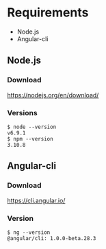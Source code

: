 # Requirements

* Node.js
* Angular-cli

## Node.js
### Download
https://nodejs.org/en/download/
### Versions
```
$ node --version
v6.9.1
$ npm --version
3.10.8
```

## Angular-cli
### Download
https://cli.angular.io/
### Version
```
$ ng --version
@angular/cli: 1.0.0-beta.28.3
```
